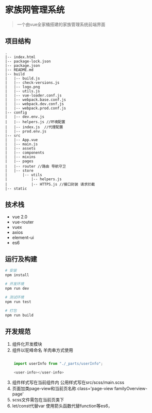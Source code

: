 
# 家族网管理系统

> 一个由vue全家桶搭建的家族管理系统前端界面

## 项目结构

```
.
|-- index.html
|-- package-lock.json
|-- package.json
|-- README.md
|-- build
|   |-- build.js 
|   |-- check-versions.js
|   |-- logo.png
|   |-- utils.js
|   |-- vue-loader.conf.js
|   |-- webpack.base.conf.js
|   |-- webpack.dev.conf.js
|   |-- webpack.prod.conf.js
|-- config
|   |-- dev.env.js 
|   |-- helpers.js //环境配置 
|   |-- index.js  //代理配置
|   |-- prod.env.js
|-- src
|   |-- App.vue
|   |-- main.js
|   |-- assets 
|   |-- components
|   |-- mixins
|   |-- pages
|   |-- router //路由 导航守卫
|   |-- store
|       |-- utils
|           |-- helpers.js 
|           |-- HTTPS.js //接口封装 请求拦截
|-- static

```

## 技术栈
* vue 2.0
* vue-router
* vuex
* axios
* element-ui
* es6

## 运行及构建
``` bash
# 安装
npm install

# 开发环境
npm run dev

# 测试环境
npm run test

# 打包
npm run build
```

## 开发规范
1. 组件化开发模块
2. 组件以驼峰命名 羊肉串方式使用
```javascript

    import userInfo from "./_parts/userInfo";

    <user-info></user-info>
```
3. 组件样式写在当前组件内 公用样式写在src/scss/main.scss
4. 页面加类page-view和当前页名称 class='page-view familyOverview-page'
5. scss文件需包在当前页类下
6. let/const代替var 使用箭头函数代替function等es6，
















